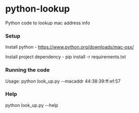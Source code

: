 # python-lookup

Python code to lookup mac address info


### Setup
Install python - https://www.python.org/downloads/mac-osx/

Install project dependency - pip install -r requirements.txt

### Running the code

Usage: python look_up.py --macaddr 44:38:39:ff:ef:57

### Help

python look_up.py --help

